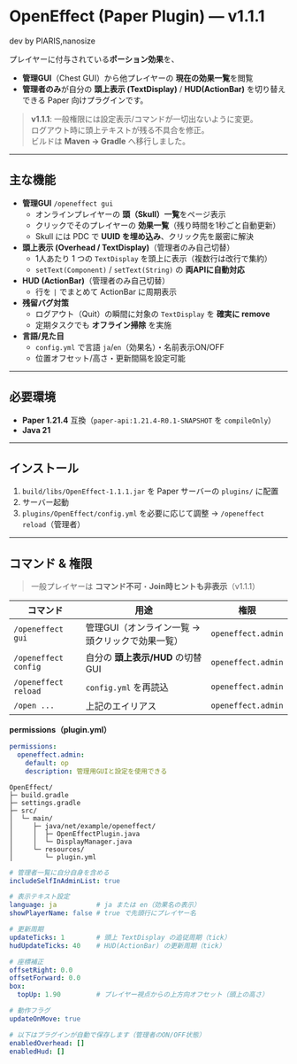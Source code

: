 # OpenEffect (Paper Plugin) — v1.1.1

dev by PIARIS,nanosize

プレイヤーに付与されている**ポーション効果**を、
- **管理GUI**（Chest GUI）から他プレイヤーの **現在の効果一覧**を閲覧
- **管理者のみ**が自分の **頭上表示 (TextDisplay)** / **HUD(ActionBar)** を切り替え  
  できる Paper 向けプラグインです。

> **v1.1.1**: 一般権限には設定表示/コマンドが一切出ないように変更。  
> ログアウト時に頭上テキストが残る不具合を修正。  
> ビルドは **Maven → Gradle** へ移行しました。

---

## 主な機能

- **管理GUI** `/openeffect gui`
    - オンラインプレイヤーの **頭（Skull）一覧**をページ表示
    - クリックでそのプレイヤーの **効果一覧**（残り時間を1秒ごと自動更新）
    - Skull には PDC で **UUID を埋め込み**、クリック先を厳密に解決
- **頭上表示 (Overhead / TextDisplay)**（管理者のみ自己切替）
    - 1人あたり 1 つの `TextDisplay` を頭上に表示（複数行は改行で集約）
    - `setText(Component)` / `setText(String)` の **両APIに自動対応**
- **HUD (ActionBar)**（管理者のみ自己切替）
    - 行を ` | ` でまとめて ActionBar に周期表示
- **残留バグ対策**
    - ログアウト（Quit）の瞬間に対象の `TextDisplay` を **確実に remove**
    - 定期タスクでも **オフライン掃除** を実施
- **言語/見た目**
    - `config.yml` で言語 `ja`/`en`（効果名）・名前表示ON/OFF
    - 位置オフセット/高さ・更新間隔を設定可能

---

## 必要環境

- **Paper 1.21.4** 互換（`paper-api:1.21.4-R0.1-SNAPSHOT` を `compileOnly`）
- **Java 21**

---

## インストール

1. `build/libs/OpenEffect-1.1.1.jar` を Paper サーバーの `plugins/` に配置
2. サーバー起動
3. `plugins/OpenEffect/config.yml` を必要に応じて調整 → `/openeffect reload`（管理者）

---

## コマンド & 権限

> 一般プレイヤーは **コマンド不可**・**Join時ヒントも非表示**（v1.1.1）

| コマンド | 用途 | 権限 |
|---|---|---|
| `/openeffect gui` | 管理GUI（オンライン一覧 → 頭クリックで効果一覧） | `openeffect.admin` |
| `/openeffect config` | 自分の **頭上表示/HUD** の切替 GUI | `openeffect.admin` |
| `/openeffect reload` | `config.yml` を再読込 | `openeffect.admin` |
| `/open ...` | 上記のエイリアス | `openeffect.admin` |

**permissions（plugin.yml）**
```yaml
permissions:
  openeffect.admin:
    default: op
    description: 管理用GUIと設定を使用できる
```
```
OpenEffect/
├─ build.gradle
├─ settings.gradle
├─ src/
│  └─ main/
│     ├─ java/net/example/openeffect/
│     │  ├─ OpenEffectPlugin.java
│     │  └─ DisplayManager.java
│     └─ resources/
│        └─ plugin.yml
```
```config.yml
# 管理者一覧に自分自身を含める
includeSelfInAdminList: true

# 表示テキスト設定
language: ja          # ja または en（効果名の表示）
showPlayerName: false # true で先頭行にプレイヤー名

# 更新周期
updateTicks: 1        # 頭上 TextDisplay の追従周期（tick）
hudUpdateTicks: 40    # HUD(ActionBar) の更新周期（tick）

# 座標補正
offsetRight: 0.0
offsetForward: 0.0
box:
  topUp: 1.90         # プレイヤー視点からの上方向オフセット（頭上の高さ）

# 動作フラグ
updateOnMove: true

# 以下はプラグインが自動で保存します（管理者のON/OFF状態）
enabledOverhead: []
enabledHud: []

```
